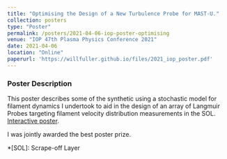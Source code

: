 ```yaml
---
title: "Optimising the Design of a New Turbulence Probe for MAST-U."
collection: posters
type: "Poster"
permalink: /posters/2021-04-06-iop-poster-optimising
venue: "IOP 47th Plasma Physics Conference 2021"
date: 2021-04-06
location: "Online"
paperurl: 'https://willfuller.github.io/files/2021_iop_poster.pdf'
---
```


### Poster Description

This poster describes some of the synthetic using a stochastic model for filament dynamics I undertook to aid in the design of an array of Langmuir Probes targeting filament velocity distribution measurements in the SOL. [Interactive poster](https://plasma2021-iop.ipostersessions.com/Default.aspx?s=F9-04-28-C9-07-D3-6B-02-1A-7A-3F-E5-7C-88-12-7D).

I was jointly awarded the best poster prize.

*[SOL]: Scrape-off Layer
